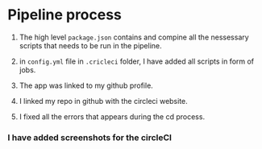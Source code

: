 # Pipeline process

1. The high level `package.json` contains and compine all the nessessary scripts that needs to be run in the pipeline.

2. in `config.yml` file in `.cricleci` folder, I have added all scripts in form of jobs.

3. The app was linked to my github profile.

4. I linked my repo in github with the circleci website.

5. I fixed all the errors that appears during the cd process.


### I have added screenshots for the circleCI 